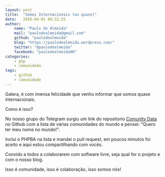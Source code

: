 ```yaml
---
layout: post
title:  "Somos Internacionais (ou quase)"
date:   2016-04-01 09:32:25
author: 
    name: "Paulo de Almeida"
    mail: "paulodealmeida@gmail.com"
    github: "paulodealmeida"
    blog: "https://paulodealmeida.wordpress.com/"
    twitter: "@paulodealmeida"
    facebook: "paulodealmeida00"
categories: 
    - php
    - comunidade
tags: 
	- github
	- comunidade
---
```


Galera, é com imensa felicidade que venho informar que somos quase internacionais.

Como é isso?

No nosso grupo do Telegram surgiu um link do repositorio [Comunity Data](https://github.com/afilina/dev-community-data) no Github com a lista de várias comunidades do mundo e pensei: "Quero ter meu nome no mundo!".

Inclui o PHPBA na lista e mandei o pull request, em poucos minutos foi aceito e aqui estou compartilhando com vocês.

Convido a todos a colaborarem com software livre, seja qual for o projeto e com o nosso blog.

Isso é comunidade, isso é colaboração, isso somos nós!